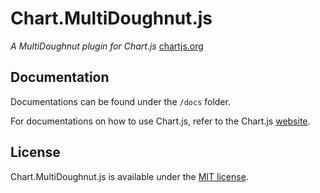 # Chart.MultiDoughnut.js
*A MultiDoughnut plugin for Chart.js* [chartjs.org](http://www.chartjs.org)

## Documentation

Documentations can be found under the `/docs` folder.

For documentations on how to use Chart.js, refer to the Chart.js [website](http://www.chartjs.org/docs/).

## License

Chart.MultiDoughnut.js is available under the [MIT license](http://opensource.org/licenses/MIT).
